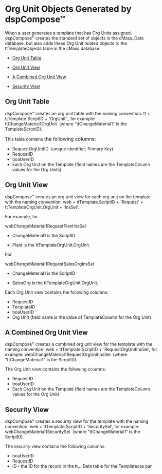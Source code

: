# Org Unit Objects Generated by dspCompose™

When a user generates a template that has Org Units assigned,
dspCompose™ creates the standard set of objects in the cMass\_Data
database, but also adds these Org Unit related objects to the
ttTemplateObjects table in the cMass database.

  - [Org Unit Table](#Org_Unit_Table)

  - [Org Unit View](#Org_Unit_View)

  - [A Combined Org Unit View](#A_Combined_Org_Unit_View)

  - [Security View](#Security_View)

## <span id="Org_Unit_Table"></span>Org Unit Table

dspCompose™ creates an org unit table with the naming convention: tt +
ttTemplate.ScriptID + 'OrgUnit' , for example:
ttChangeMaterial1OrgUnit  (where "ttChangeMaterial1" is the
TemplateScriptID).

This table contains <span style="font-size: 12.0pt;">the following
columns:</span>

  - RequestOrgUnitID  (unique identifier; Primary Key)
  - RequestID
  - boaUserID
  - Each Org Unit on the Template (field names are the TemplateColumn
    values for the Org Units)

## <span id="Org_Unit_View"></span>Org Unit View

dspCompose™ creates an org unit view for each org unit on the template
with the naming convention: web + ttTemplate.ScriptID + 'Request' +
ttTemplateOrgUnit.OrgUnit + 'InsSel'.

For example, for

webChangeMaterial1RequestPlantInsSel

  - ChangeMaterial1 is the ScriptID

  - Plant is the ttTemplateOrgUnit.OrgUnit.

For

webChangeMaterial1RequestSalesOrgInsSel

  - ChangeMaterial1 is the ScriptID

  - SalesOrg is the ttTemplateOrgUnit.OrgUnit.

Each Org Unit view contains the following columns:

  - RequestID
  - TemplateID
  - boaUserID
  - Org Unit (field name is the value of TemplateColumn for the Org
    Unit)

## <span id="A_Combined_Org_Unit_View"></span>A Combined Org Unit View

dspCompose™ creates a combined org unit view for the template with the
naming convention: web + ttTemplate.ScriptID + 'RequestOrgUnitInsSel’,
for example: webChangeMaterial1RequestOrgUnitInsSel  (where
"ttChangeMaterial1" is the ScriptID).

The Org Unit view contains the following columns:

  - RequestID
  - boaUserID
  - Each Org Unit on the Template (field names are the TemplateColumn
    values for the Org Unit)

## <span id="Security_View"></span>Security View

dspCompose™ creates a security view for the template with the naming
convention: web + ttTemplate.ScriptID + ‘SecuritySel’, for example:
webChangeMaterial1SecuritySel  (where "ttChangeMaterial1" is the
ScriptID).

The security view contains the following columns:

  - boaUserID
  - RequestID
  - ID - the ID for the record in the tt… Data table for the Templatecss
    par
